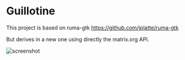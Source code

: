 Guillotine
==========

This project is based on ruma-gtk https://github.com/jplatte/ruma-gtk

But derives in a new one using directly the matrix.org API.

![screenshot](https://github.com/danigm/guillotine/blob/master/screenshots/guillotine.png)
